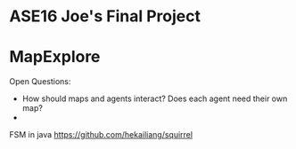 # ASE16 Joe's Final Project
# MapExplore



Open Questions:
* How should maps and agents interact?  Does each agent need their own map?
* 
FSM in java
https://github.com/hekailiang/squirrel
